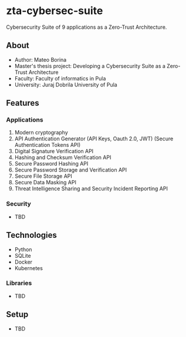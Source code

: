 # zta-cybersec-suite

Cybersecurity Suite of 9 applications as a Zero-Trust Architecture.

## About
- Author: Mateo Borina
- Master's thesis project: Developing a Cybersecurity Suite as a Zero-Trust Architecture
- Faculty: Faculty of informatics in Pula
- University: Juraj Dobrila University of Pula

## Features

### Applications

1.	Modern cryptography
2.	API Authentication Generator (API Keys, Oauth 2.0, JWT) (Secure Authentication Tokens API)
3.	Digital Signature Verification API
4.	Hashing and Checksum Verification API
5.	Secure Password Hashing API
6.	Secure Password Storage and Verification API
7.	Secure File Storage API
8.	Secure Data Masking API
9.	Threat Intelligence Sharing and Security Incident Reporting API

### Security

- TBD

## Technologies

- Python
- SQLite
- Docker
- Kubernetes

### Libraries

- TBD


## Setup

- TBD
